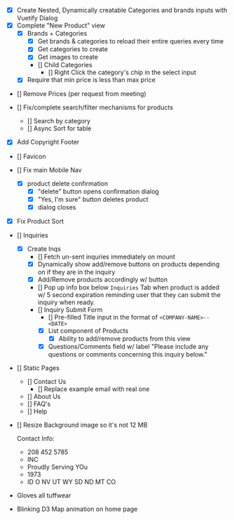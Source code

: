 

- [X] Create Nested, Dynamically creatable Categories and brands inputs with Vuetify Dialog
- [X] Complete "New Product" view
  - [X] Brands + Categories
    - [X] Get brands & categories to reload their entire queries every time
    - [X] Get categories to create
    - [X] Get images to create
    - [] Child Categories
      - [] Right Click the category's chip in the select input
  - [X] Require that min price is less than max price 

- [] Remove Prices (per request from meeting)

- [] Fix/complete search/filter mechanisms for products
  - [] Search by category
  - [] Async Sort for table

- [X] Add Copyright Footer

- [] Favicon

- [] Fix main Mobile Nav

  - [X] product delete confirmation
    - [X] "delete" button opens confirmation dialog
    - [X] "Yes, I'm sure" button deletes product
    - [X] dialog closes

- [X] Fix Product Sort

- [] Inquiries
  - [X] Create Inqs
    <!-- Inqs are created one-at-a-time, by adding and removing products, and ultimately submitting the inquiry -->
    - [] Fetch un-sent inquries immediately on mount
    - [X] Dynamically show add/remove buttons on products depending on if they are in the inquiry
    - [X] Add/Remove products accordingly w/ button
    - [] Pop up info box below `Inquiries` Tab when product is added w/ 5 second expiration reminding user that they can submit the inquiry when ready.
    - [] Inquiry Submit Form
      - [] Pre-filled Title input in the format of `<COMPANY-NAME>--<DATE>`
      - [X] List component of Products
        - [X] Ability to add/remove products from this view
      - [X] Questions/Comments field w/ label "Please include any questions or comments concerning this inquiry below."
- [] Static Pages
  - [] Contact Us
    - [] Replace example email with real one
  - [] About Us
  - [] FAQ's
  - [] Help

- [] Resize Background image so it's not 12 MB

  Contact Info:
    - 208 452 5785
    - INC
    - Proudly Serving YOu
    - 1973
    - ID O NV UT WY SD ND MT CO

- Gloves all tuffwear

- Blinking D3 Map animation on home page